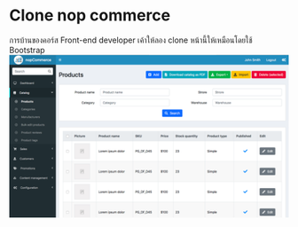 # Clone nop commerce

การบ้านของคอร์ส Front-end developer เค้าให้ลอง clone หน้านี้ให้เหมือนโดยใช้ Bootstrap
![screenshot-01](https://raw.githubusercontent.com/golfz/learn-frontend-clone-nopcommerce/master/screenshort-01.png)
